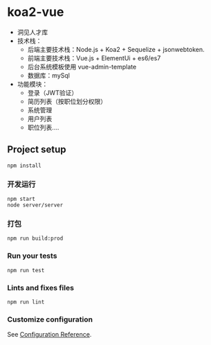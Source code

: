 # koa2-vue
- 洞见人才库
- 技术栈：
    - 后端主要技术栈：Node.js + Koa2 + Sequelize + jsonwebtoken.
    - 前端主要技术栈：Vue.js + ElementUi + es6/es7
    - 后台系统模板使用 vue-admin-template 
    - 数据库：mySql
- 功能模块：
    - 登录（JWT验证）
    - 简历列表（按职位划分权限）
    - 系统管理
    - 用户列表
    - 职位列表....


## Project setup
```
npm install
```

### 开发运行
```
npm start 
node server/server 
```

### 打包
```
npm run build:prod
```

### Run your tests
```
npm run test
```

### Lints and fixes files
```
npm run lint
```

### Customize configuration
See [Configuration Reference](https://cli.vuejs.org/config/).
